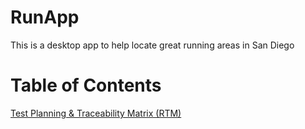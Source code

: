 # RunApp
This is a desktop app to help locate great running areas in San Diego

# Table of Contents


[Test Planning & Traceability Matrix (RTM)](https://github.com/topher-chris/RunApp/blob/master/Test%20Planning%26RTM.pdf)
